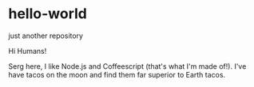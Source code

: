 # hello-world
just another repository 

Hi Humans!

Serg here, I like Node.js and Coffeescript (that's what I'm made of!).
I've have tacos on the moon and find them far superior to Earth tacos. 
